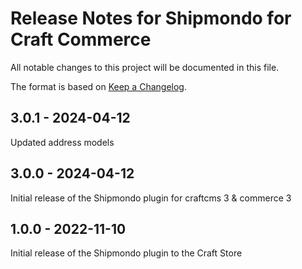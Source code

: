 # Release Notes for Shipmondo for Craft Commerce

All notable changes to this project will be documented in this file.

The format is based on [Keep a Changelog](https://keepachangelog.com/en/1.0.0/).

## 3.0.1 - 2024-04-12

Updated address models

## 3.0.0 - 2024-04-12

Initial release of the Shipmondo plugin for craftcms 3 & commerce 3

## 1.0.0 - 2022-11-10

Initial release of the Shipmondo plugin to the Craft Store
